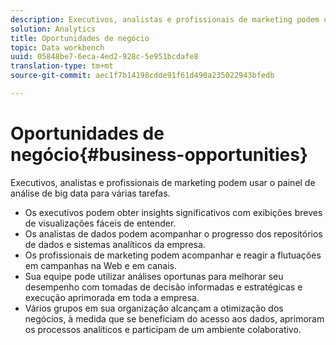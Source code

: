 ```yaml
---
description: Executivos, analistas e profissionais de marketing podem usar o painel de análise de big data para várias tarefas.
solution: Analytics
title: Oportunidades de negócio
topic: Data workbench
uuid: 05848be7-6eca-4ed2-928c-5e951bcdafe8
translation-type: tm+mt
source-git-commit: aec1f7b14198cdde91f61d490a235022943bfedb

---
```



# Oportunidades de negócio{#business-opportunities}

Executivos, analistas e profissionais de marketing podem usar o painel de análise de big data para várias tarefas.

* Os executivos podem obter insights significativos com exibições breves de visualizações fáceis de entender.
* Os analistas de dados podem acompanhar o progresso dos repositórios de dados e sistemas analíticos da empresa.
* Os profissionais de marketing podem acompanhar e reagir a flutuações em campanhas na Web e em canais.
* Sua equipe pode utilizar análises oportunas para melhorar seu desempenho com tomadas de decisão informadas e estratégicas e execução aprimorada em toda a empresa.
* Vários grupos em sua organização alcançam a otimização dos negócios, à medida que se beneficiam do acesso aos dados, aprimoram os processos analíticos e participam de um ambiente colaborativo.

